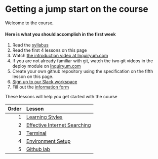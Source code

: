 # Getting a jump start on the course





Welcome to the course.

#### Here is what you should accomplish in the first week

1. Read the [syllabus](../README.md)
2. Read the first 4 lessons on this page
3. Watch [the introduction video at Inquiryum.com](http://inquiryum.com)
4. If you are not already familiar with git, watch the two git videos in the deploy module on [Inquiryum.com](http://inquiryum.com) 
5. Create your own github repository using the specification on the fifth lesson on this page.
6. [Sign up to our Slack workspace](https://join.slack.com/t/umwdatabaseclass/shared_invite/zt-ghwsee5i-aA8KlDiJGP_up9f3kK_eqg)
7. Fill out the [information form](https://forms.gle/zg8A7GwdrxGLuNhE8)





These lessons will help you get started with the course



Order | Lesson
----: | :---
1 | [Learning Styles](learning-styles.md)
2 | [Effective Internet Searching](internet-searching.md)
3 | [Terminal](terminal.md)
4 | [Environment Setup](environment-setup.md)
5 | [Github lab](gitlablab.md) 




